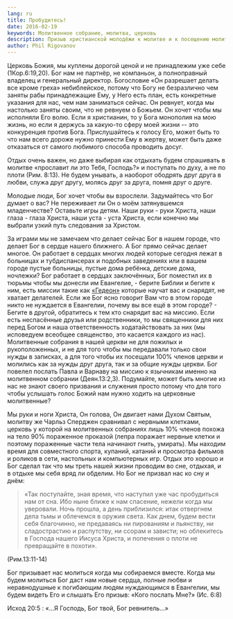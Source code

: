 ```yaml
---
lang: ru
title: Пробудитесь!
date: 2016-02-19
keywords: Молитвенное собрание, молитва, церковь
description: Призыв христианской молодёжи к молитве и к посещению молитвенных собраний
author: Phil Rigovanov
---
```


Церковь Божия, мы куплены дорогой ценой и не принадлежим уже себе 
(1Кор.6:19,20). Бог нам не партнёр, не компаньон, а полноправный владелец и 
генеральный директор. Богословие «Он разрешает делать все кроме греха» 
небиблейское, потому что Богу не безразлично чем заняты рабы принадлежащие 
Ему, у Него есть план, есть конкретные указания для нас, чем нам заниматься 
сейчас. Он ревнует, когда мы настолько заняты своим, что не ревнуем о Божьем.
Он хочет чтобы мы исполняли Его волю. Если я христианин, то у Бога монополия 
на мою жизнь, но если я держусь за какую-то сферу моей жизни -- это конкуренция
против Бога.
Прислушайтесь к голосу Его, может быть то что нам всего дороже нужно принести 
Ему в жертву, может быть даже отказаться от самого любимого способа проводить 
досуг.

Отдых очень важен, но даже выбирая как отдыхать будем спрашивать в молитве 
«прославит ли это Тебя, Господь?» и поступать по духу, а не по плоти 
(Рим. 8:13). Не будем унывать, а наоборот ободрять друг друга в любви, служа 
друг другу, молясь друг за друга, помня друг о друге.

Молодые люди, Бог хочет чтобы вы взрослели. Задумайтесь что Бог думает о вас? 
Не переживает ли Он о моём затянувшемся младенчестве? Оставьте игры детям. Наши
руки - руки Христа, наши глаза - глаза Христа, наши уста - уста Христа, если 
конечно мы выбрали узкий путь следования за Христом.

За играми мы не замечаем что делает сейчас Бог в нашем городе, что делает Бог в
сердце нашего ближнего. А Бог прямо сейчас делает многое. Он работает в сердцах
многих людей которые сегодня лежат в больницах и тубдиспансерах и подобных 
заведениях или в вашем городе пустые больницы, пустые дома ребёнка, детские 
дома, ночлежки?
Бог работает в сердцах заключённых, Бог поместил их в тюрьмы чтобы мы донесли 
им Евангелие, - берите Библии и бегите к ним, есть миссии такие как 
[«Гедеон»][1] которые научат вас и снарядят, не хватает делателей. Если же Бог 
ясно говорит Вам что в этом городе никто не нуждается в Евангелии, почему вы 
все ещё в этом городе? - Бегите в другой, обратитесь к тем кто снарядит вас на 
миссию. Если есть неспасённые друзья или родственники, то мы священники для них
перед Богом и наша ответственность ходатайствовать за них (мы исповедуем 
всеобщее священство, это касается каждого из нас). Молитвенные собрания в нашей
церкви не для пожилых и рукоположенных, и не для того чтобы мы передавали 
только свои нужды в записках, а для того чтобы их посещали 100% членов церкви и
молились как за нужды друг друга, так и за общие нужды церкви. Бог повелел 
послать Павла и Варнаву на миссию к язычникам именно на молитвенном собрании 
(Деян.13:2,3). Подумайте, может быть многие из нас не знают своего призвания и 
служения просто потому что для того чтобы услышать голос Божий нам нужно ходить
на церковные молитвенные?

Мы руки и ноги Христа, Он голова, Он двигает нами Духом Святым, молитву же 
Чарльз Сперджен сравнивал с нервными клетками, церковь у которой на молитвенных
собраниях лишь 10% членов похожа на тело 90% пораженное проказой (лепра 
поражает нервные клетки и поэтому пораженные части тела начинают гнить, 
умирать). Мы находим время для совместного спорта, купаний, катаний и просмотра
фильмов и роликов в сети, настольных и компьютерных игр. Отдых это хорошо и Бог
сделал так что мы треть нашей жизни проводим во сне, отдыхая, и в отдыхе мы 
себя вряд ли обделим. Но Бог не призвал нас ко сну и днём:

> «Так поступайте, зная время, что наступил уже час пробудиться нам от сна. Ибо
> ныне ближе к нам спасение, нежели когда мы уверовали. Ночь прошла, а день 
> приблизился: итак отвергнем дела тьмы и облечемся в оружия света. Как днем, 
> будем вести себя благочинно, не предаваясь ни пированиям и пьянству, ни 
> сладострастию и распутству, ни ссорам и зависти; но облекитесь в Господа 
> нашего Иисуса Христа, и попечения о плоти не превращайте в похоти».

(Рим.13:11-14)

Бог призывает нас молиться когда мы собираемся вместе. Когда мы будем молиться 
Бог даст нам новые сердца, полные любви и неравнодушные к погибающим людям 
нуждающимся в Евангелии, мы будем видеть Его и слышать Его призыв: «Кого 
послать Мне?» (Ис. 6:8)

Исход 20:5 : «...Я Господь, Бог твой, Бог ревнитель...»

[1]: http://www.gideons.org/ "Сайт миссии «Гедеон» на английском языке"
